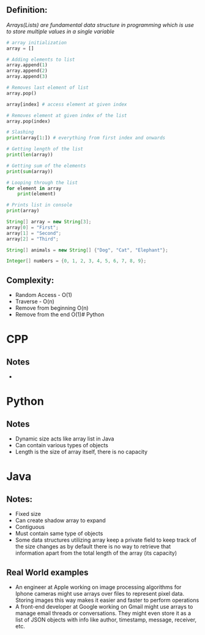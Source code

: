 ## Definition:
*Arrays(Lists) are fundamental data structure in programming which is use to store multiple values in a single variable*

```python
# array initialization
array = []

# Adding elements to list
array.append(1)
array.append(2) 
array.append(3)

# Removes last element of list
array.pop()

array[index] # access element at given index

# Removes element at given index of the list
array.pop(index)

# Slashing 
print(array[1:]) # everything from first index and onwards

# Getting length of the list
print(len(array))

# Getting sum of the elements
print(sum(array))

# Looping through the list
for element in array 
	print(element)

# Prints list in console
print(array)
```

```Java
String[] array = new String[3];
array[0] = "First";
array[1] = "Second";
array[2] = "Third";

String[] animals = new String[] {"Dog", "Cat", "Elephant"};

Integer[] numbers = {0, 1, 2, 3, 4, 5, 6, 7, 8, 9};
```

## Complexity:

- Random Access - O(1)
- Traverse - O(n)
- Remove from beginning O(n)
- Remove from the end O(1)# Python

# CPP
## Notes

- 

# Python
## Notes

- Dynamic size acts like array list in Java
- Can contain various types of objects
- Length is the size of array itself, there is no capacity

# Java
## Notes:

- Fixed size
- Can create shadow array to expand
- Contiguous
- Must contain same type of objects 
- Some data structures utilizing array keep a private field to keep track of the size changes as by default there is no way to retrieve that information apart from the total length of the array (its capacity)


## Real World examples

- An engineer at Apple working on image processing algorithms for Iphone cameras might use arrays over files to represent pixel data. Storing images this way makes it easier and faster to perform operations
- A front-end developer at Google working on Gmail might use arrays to manage email threads or conversations. They might even store it as a list of JSON objects with info like author, timestamp, message, receiver, etc.